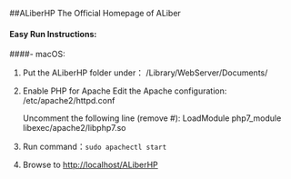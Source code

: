 ##ALiberHP
The Official Homepage of ALiber

#### Easy Run Instructions:

####- macOS: 
1.  Put the ALiberHP folder under： /Library/WebServer/Documents/

2.  Enable PHP for Apache
      Edit the Apache configuration: 
      	/etc/apache2/httpd.conf
      	
      Uncomment the following line (remove #):
      	LoadModule php7_module libexec/apache2/libphp7.so

3.  Run command：```sudo apachectl start```

4.  Browse to [http://localhost/ALiberHP](http://localhost/ALiberHP)

